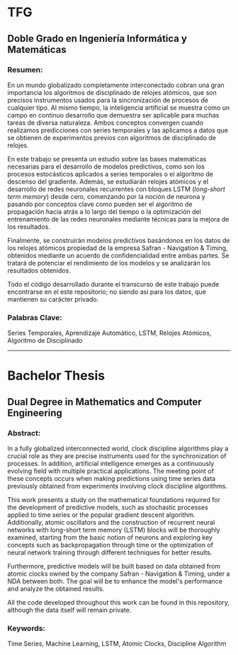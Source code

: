 # TFG 
## Doble Grado en Ingeniería Informática y Matemáticas

### Resumen:
En un mundo globalizado completamente interconectado cobran una gran importancia los algoritmos de disciplinado de relojes atómicos, que son precisos instrumentos usados para la sincronización de procesos de cualquier tipo. Al mismo tiempo, la inteligencia artificial se muestra como un campo en continuo desarrollo que demuestra ser aplicable para muchas tareas de diversa naturaleza. Ambos conceptos convergen cuando realizamos predicciones con series temporales y las aplicamos a datos que se obtienen de experimentos previos con algoritmos de disciplinado de relojes.

En este trabajo se presenta un estudio sobre las bases matemáticas necesarias para el desarrollo de modelos predictivos, como son los procesos estocásticos aplicados a series temporales o el algoritmo de descenso del gradiente. Además, se estudiarán relojes atómicos y el desarrollo de redes neuronales recurrentes con bloques LSTM (_long-short term memory_) desde cero, comenzando por la noción de neurona y pasando por conceptos clave como pueden ser el algoritmo de propagación hacia atrás a lo largo del tiempo o la optimización del entrenamiento de las redes neuronales mediante técnicas para la mejora de los resultados. 

Finalmente, se construirán modelos predictivos basándonos en los datos de los relojes atómicos propiedad de la empresa Safran - Navigation & Timing, obtenidos mediante un acuerdo de confidencialidad entre ambas partes. Se tratará de potenciar el rendimiento de los modelos y se analizarán los resultados obtenidos.

Todo el código desarrollado durante el transcurso de este trabajo puede encontrarse en el este repositorio; no siendo así para los datos, que mantienen su carácter privado.

### Palabras Clave:
Series Temporales, Aprendizaje Automático, LSTM, Relojes Atómicos, Algoritmo de Disciplinado



___



# Bachelor Thesis
## Dual Degree in Mathematics and Computer Engineering

### Abstract:
In a fully globalized interconnected world, clock discipline algorithms play a crucial role as they are precise instruments used for the synchronization of processes. In addition, artificial intelligence emerges as a continuously evolving field with multiple practical applications. The meeting point of these concepts occurs when making predictions using time series data previously obtained from experiments involving clock discipline algorithms.

This work presents a study on the mathematical foundations required for the development of predictive models, such as stochastic processes applied to time series or the popular gradient descent algorithm. Additionally, atomic oscillators and the construction of recurrent neural networks with long-short term memory (LSTM) blocks will be thoroughly examined, starting from the basic notion of neurons and exploring key concepts such as backpropagation through time or the optimization of neural network training through different techniques for better results.

Furthermore, predictive models will be built based on data obtained from atomic clocks owned by the company Safran - Navigation & Timing, under a NDA between both. The goal will be to enhance the model's performance and analyze the obtained results.

All the code developed throughout this work can be found in this repository, although the data itself will remain private.

### Keywords:
Time Series, Machine Learning, LSTM, Atomic Clocks, Discipline Algorithm
